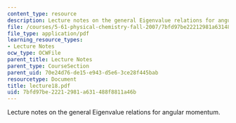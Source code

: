 ```yaml
---
content_type: resource
description: Lecture notes on the general Eigenvalue relations for angular momentum.
file: /courses/5-61-physical-chemistry-fall-2007/7bfd97be22212981a631488f8811a46b_lecture18.pdf
file_type: application/pdf
learning_resource_types:
- Lecture Notes
ocw_type: OCWFile
parent_title: Lecture Notes
parent_type: CourseSection
parent_uid: 70e24d76-de15-e943-d5e6-3ce28f445bab
resourcetype: Document
title: lecture18.pdf
uid: 7bfd97be-2221-2981-a631-488f8811a46b
---
```

Lecture notes on the general Eigenvalue relations for angular momentum.


